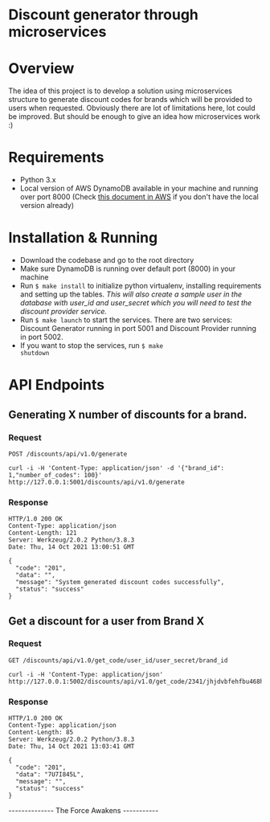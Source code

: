 # Discount generator through microservices

Overview
=========

The idea of this project is to develop a solution using microservices structure to generate discount codes for brands which will be provided to users when requested. Obviously there are lot of limitations here, lot could be improved. But should be enough to give an idea how microservices work :)

Requirements
=============

* Python 3.x
* Local version of AWS DynamoDB available in your machine and running over port 8000 (Check [this document in AWS](https://docs.aws.amazon.com/amazondynamodb/latest/developerguide/DynamoDBLocal.html) if you don't have the local version already)


Installation & Running
=======================
* Download the codebase and go to the root directory
* Make sure DynamoDB is running over default port (8000) in your machine
* Run <code>$ make install</code> to initialize python virtualenv, installing requirements and setting up the tables.
_This will also create a sample user in the database with user_id and user_secret which you will need to test the discount provider service._
* Run <code>$ make launch</code> to start the services. There are two services: Discount Generator running in port 5001 and Discount Provider running in port 5002.
* If you want to stop the services, run <code>$ make shutdown</code>


API Endpoints
==============

## Generating X number of discounts for a brand.


### Request

`POST /discounts/api/v1.0/generate`

    curl -i -H 'Content-Type: application/json' -d '{"brand_id": 1,"number_of_codes": 100}' http://127.0.0.1:5001/discounts/api/v1.0/generate

### Response

	HTTP/1.0 200 OK
	Content-Type: application/json
	Content-Length: 121
	Server: Werkzeug/2.0.2 Python/3.8.3
	Date: Thu, 14 Oct 2021 13:00:51 GMT

	{
	  "code": "201", 
	  "data": "", 
	  "message": "System generated discount codes successfully", 
	  "status": "success"
	}

## Get a discount for a user from Brand X

### Request

`GET /discounts/api/v1.0/get_code/user_id/user_secret/brand_id`

    curl -i -H 'Content-Type: application/json' http://127.0.0.1:5002/discounts/api/v1.0/get_code/2341/jhjdvbfehfbu468hGFVYUGHBIUIUYRD/2

### Response

	HTTP/1.0 200 OK
	Content-Type: application/json
	Content-Length: 85
	Server: Werkzeug/2.0.2 Python/3.8.3
	Date: Thu, 14 Oct 2021 13:03:41 GMT

	{
	  "code": "201", 
	  "data": "7U7I845L", 
	  "message": "", 
	  "status": "success"
	}



-------------- The Force Awakens -----------